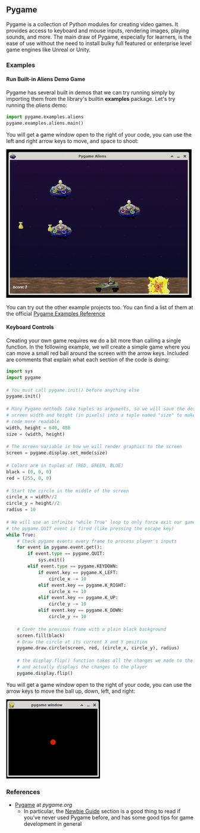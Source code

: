 ## Pygame

Pygame is a collection of Python modules for creating video games. It provides access to keyboard and mouse inputs, rendering images, playing sounds, and more. The main draw of Pygame, especially for learners, is the ease of use without the need to install bulky full featured or enterprise level game engines like Unreal or Unity.

### Examples

#### Run Built-in Aliens Demo Game

Pygame has several built in demos that we can try running simply by importing them from the library's builtin **examples** package. Let's try running the _aliens_ demo:

```python
import pygame.examples.aliens
pygame.examples.aliens.main()
```

You will get a game window open to the right of your code, you can use the left and right arrow keys to move, and space to shoot:

<img src="../../assets/img/pygame-aliens-demo.png">

You can try out the other example projects too. You can find a list of them at the official [Pygame Examples Reference](https://www.pygame.org/docs/ref/examples.html)

#### Keyboard Controls

Creating your own game requires we do a bit more than calling a single function. In the following example, we will create a simple game where you can move a small red ball around the screen with the arrow keys. Included are comments that explain what each section of the code is doing:

```python
import sys
import pygame

# You must call pygame.init() before anything else
pygame.init()

# Many Pygame methods take tuples as arguments, so we will save the desired
# screen width and height (in pixels) into a tuple named "size" to make our
# code more readable
width, height = 640, 480
size = (width, height)

# The screen variable is how we will render graphics to the screen
screen = pygame.display.set_mode(size)

# Colors are in tuples of (RED, GREEN, BLUE)
black = (0, 0, 0)
red = (255, 0, 0)

# Start the circle in the middle of the screen
circle_x = width//2
circle_y = height//2
radius = 10

# We will use an infinite "while True" loop to only force exit our game once
# the pygame.QUIT event is fired (like pressing the escape key)
while True:
    # Check pygame events every frame to process player's inputs
    for event in pygame.event.get():
        if event.type == pygame.QUIT:
            sys.exit()
        elif event.type == pygame.KEYDOWN:
            if event.key == pygame.K_LEFT:
                circle_x -= 10
            elif event.key == pygame.K_RIGHT:
                circle_x += 10
            elif event.key == pygame.K_UP:
                circle_y -= 10
            elif event.key == pygame.K_DOWN:
                circle_y += 10

    # Cover the previous frame with a plain black background
    screen.fill(black)
    # Draw the circle at its current X and Y position
    pygame.draw.circle(screen, red, (circle_x, circle_y), radius)

    # the display.flip() function takes all the changes we made to the screen
    # and actually displays the changes to the player
    pygame.display.flip()
```

You will get a game window open to the right of your code, you can use the arrow keys to move the ball up, down, left, and right:

<img src="../../assets/img/pygame-keyboard-ball.png">

### References

-   [Pygame](https://www.pygame.org/docs/) at _pygame.org_
    -   In particular, the [Newbie Guide](https://www.pygame.org/docs/tut/newbieguide.html) section is a good thing to read if you've never used Pygame before, and has some good tips for game development in general
